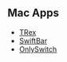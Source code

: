 ## Mac Apps
* [TRex](https://github.com/amebalabs/TRex)
* [SwiftBar](https://github.com/swiftbar/SwiftBar/)
* [OnlySwitch](https://github.com/jacklandrin/OnlySwitch)
